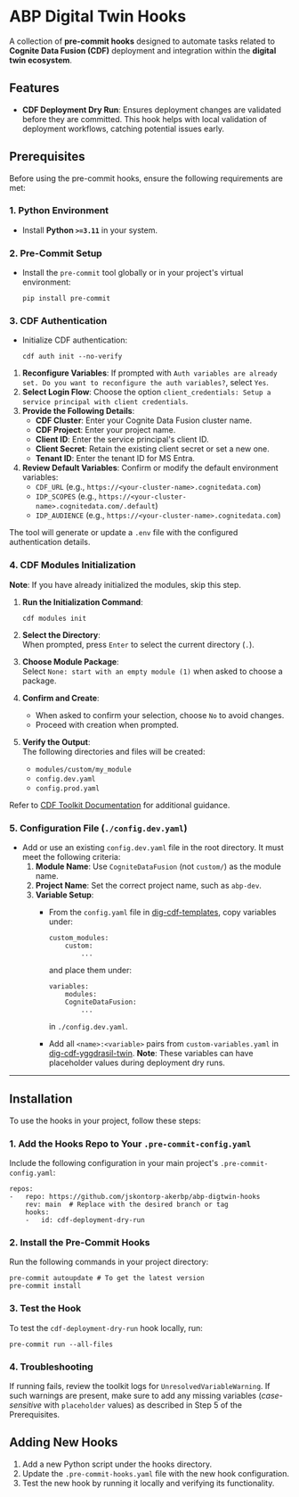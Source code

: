 # ABP Digital Twin Hooks

A collection of **pre-commit hooks** designed to automate tasks related to **Cognite Data Fusion (CDF)** deployment and integration within the **digital twin ecosystem**.

## Features

- **CDF Deployment Dry Run**: Ensures deployment changes are validated before they are committed. This hook helps with local validation of deployment workflows, catching potential issues early.

## Prerequisites

Before using the pre-commit hooks, ensure the following requirements are met:

### 1. **Python Environment**
- Install **Python `>=3.11`** in your system.

### 2. **Pre-Commit Setup**
- Install the `pre-commit` tool globally or in your project's virtual environment:  
  ```  
  pip install pre-commit  
  ```  

### 3. **CDF Authentication**
- Initialize CDF authentication:  
  ```  
  cdf auth init --no-verify  
  ```  

1. **Reconfigure Variables**: If prompted with `Auth variables are already set. Do you want to reconfigure the auth variables?`, select `Yes`.
2. **Select Login Flow**: Choose the option `client_credentials: Setup a service principal with client credentials`.  
3. **Provide the Following Details**:
   - **CDF Cluster**: Enter your Cognite Data Fusion cluster name.
   - **CDF Project**: Enter your project name.
   - **Client ID**: Enter the service principal's client ID.
   - **Client Secret**: Retain the existing client secret or set a new one.
   - **Tenant ID**: Enter the tenant ID for MS Entra.
4. **Review Default Variables**: Confirm or modify the default environment variables:
   - `CDF_URL` (e.g., `https://<your-cluster-name>.cognitedata.com`)
   - `IDP_SCOPES` (e.g., `https://<your-cluster-name>.cognitedata.com/.default`)
   - `IDP_AUDIENCE` (e.g., `https://<your-cluster-name>.cognitedata.com`)

The tool will generate or update a `.env` file with the configured authentication details.

### 4. **CDF Modules Initialization**
**Note**: If you have already initialized the modules, skip this step.

1. **Run the Initialization Command**:  
   ```  
   cdf modules init  
   ```  

2. **Select the Directory**:  
   When prompted, press `Enter` to select the current directory (`.`).

3. **Choose Module Package**:  
   Select `None: start with an empty module (1)` when asked to choose a package.

4. **Confirm and Create**:  
   - When asked to confirm your selection, choose `No` to avoid changes.
   - Proceed with creation when prompted.

5. **Verify the Output**:  
   The following directories and files will be created:
   - `modules/custom/my_module`
   - `config.dev.yaml`
   - `config.prod.yaml`

Refer to [CDF Toolkit Documentation](https://docs.cognite.com/cdf/deploy/cdf_toolkit/guides/modules/custom) for additional guidance.

### 5. **Configuration File (`./config.dev.yaml`)**
- Add or use an existing `config.dev.yaml` file in the root directory. It must meet the following criteria:
  1. **Module Name**: Use `CogniteDataFusion` (not `custom/`) as the module name.
  2. **Project Name**: Set the correct project name, such as `abp-dev`.
  3. **Variable Setup**:
     - From the `config.yaml` file in [dig-cdf-templates](https://akerbp.visualstudio.com/DataOps/_git/dig-cdf-templates?path=/pipeline-templates/cdf-templ/config/config.yaml&version=GBdev&line=20&lineEnd=60&lineStartColumn=7&lineEndColumn=35&lineStyle=plain&_a=contents), copy variables under:
       ```  
       custom_modules:
           custom:
               ...
       ```  
       and place them under:
       ```  
       variables:
           modules:
           CogniteDataFusion:
               ...
       ```  
       in `./config.dev.yaml`.

     - Add all `<name>:<variable>` pairs from `custom-variables.yaml` in [dig-cdf-yggdrasil-twin](https://akerbp.visualstudio.com/DataOps/_git/dig-cdf-yggdrasil-twin?path=%2FCogniteDataFusion%2Fcustom-variables.yaml&version=GBdev&_a=contents). **Note**: These variables can have placeholder values during deployment dry runs.

---

## Installation

To use the hooks in your project, follow these steps:

### 1. Add the Hooks Repo to Your `.pre-commit-config.yaml`

Include the following configuration in your main project's `.pre-commit-config.yaml`:

```  
repos:
-   repo: https://github.com/jskontorp-akerbp/abp-digtwin-hooks
    rev: main  # Replace with the desired branch or tag
    hooks:
    -   id: cdf-deployment-dry-run
```  

### 2. Install the Pre-Commit Hooks
Run the following commands in your project directory:  
```  
pre-commit autoupdate # To get the latest version  
pre-commit install  
```  

### 3. Test the Hook
To test the `cdf-deployment-dry-run` hook locally, run:  
```  
pre-commit run --all-files  
```  

### 4. Troubleshooting
If running fails, review the toolkit logs for `UnresolvedVariableWarning`. If such warnings are present, make sure to add any missing variables (*case-sensitive* with `placeholder` values) as described in Step 5 of the Prerequisites.

## Adding New Hooks
1. Add a new Python script under the hooks directory.
2. Update the `.pre-commit-hooks.yaml` file with the new hook configuration.
3. Test the new hook by running it locally and verifying its functionality.
